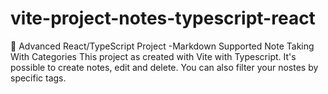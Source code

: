 # vite-project-notes-typescript-react
🔵 Advanced React/TypeScript Project -Markdown Supported Note Taking With Categories
This project as created with Vite with Typescript. It's possible to create notes, edit and delete. You can also filter your nostes by specific tags.  
